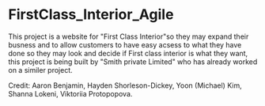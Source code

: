 # FirstClass_Interior_Agile

This project is a website for "First Class Interior"so they may expand their busness and to allow customers to have easy acsess to what they have done so they may look and decide if First class interior is what they want, this project is being built by "Smith private Limited" who has already worked on a similer project.

Credit: Aaron Benjamin, Hayden Shorleson-Dickey, Yoon (Michael) Kim, Shanna Lokeni, Viktoriia Protopopova.
